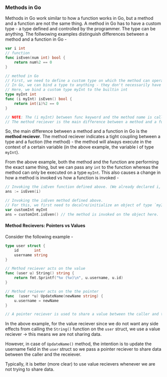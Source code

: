 ### Methods in Go
Methods in Go work similar to how a function works in Go, but a method and a function are not the same thing. 
A method in Go has to have a custom type - a type defined and controlled by the programmer. The type can be 
anything. The follwowing examples distinguish differences between a method and a function in Go -

```go
var i int 
// function
func isEven(num int) bool {
    return num%2 == 0
}

// method in Go
// First, we need to define a custom type on which the method can operate
// In Go, we can bind a type to anything - they don't necessarily have to be structs
// Here, we bind a custom type myInt to the builtin int
type myInt int
func (i myInt) isEven() bool {
    return int(i)%2 == 0
}

// NOTE: The (i myInt) between func keyword and the method name is called a method reciever
// The method reciever is the main difference between a method and a function in Go.
```
So, the main difference between a method and a function in Go is the **method reciever**. The method reciever indicates 
a tight coupling between a type and a fuction (the method) - the method will always execute in the context of a certain variable (in the above example, the variable i of type `myInt`).

From the above example, both the method and the function are performing the exact same thing, but we can pass any `int` to the function whereas the method can only be executed on a type `myInt`. 
This also causes a change in how a method is invoked vs how a function is invoked - 

```go
// Invoking the isEven function defined above. (We already declared i, so we can pass it)
ans := isEven(i)

// Invoking the isEven method defined above. 
// For this, we first need to decalre/initialize an object of type `myInt` decalred above.
var customInt myInt 
ans = customInt.isEven() // the method is invoked on the object here.
```

#### Method Recievers: Pointers vs Values

Consider the following example - 

```go
type user struct {
    id       int
    username string
}

// Method reciever acts on the value
func (user u) String() string {
    return fmt.Sprintf("%v (%v)\n", u.username, u.id)
}

// Method reciever acts on the the pointer
func  (user *u) UpdateName(newName string) {
    u.username = newName
}

// A pointer reciever is used to share a value between the caller and the receiever.
```

In the above example, for the value reciever since we do not want any side effects from calling the `String()` function on the `user` struct, we use a value reciever &rarr; this means we are not sharing data. 

However, in case of `UpdateName()` method, the intention is to update the username field in the `user` struct so we pass a pointer reciever to share data between the caller and the receiever.

Typically, it is better (more clear) to use value recievers whenever we are not trying to share data. 
